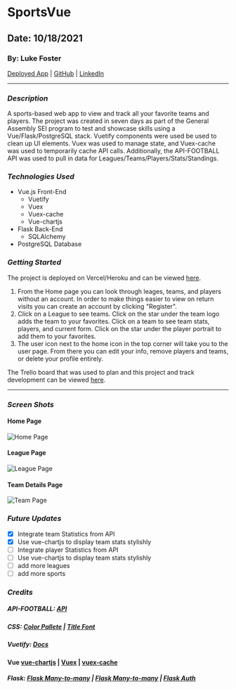 # SportsVue

## Date: 10/18/2021

### By: Luke Foster

[Deployed App](https://sports-vue.vercel.app/) | [GitHub](https://github.com/lfoster1150) | [LinkedIn](https://www.linkedin.com/in/luke-foster-61a31782/)

---

### **_Description_**

A sports-based web app to view and track all your favorite teams and players. The project was created in seven days as part of the General Assembly SEI program to test and showcase skills using a Vue/Flask/PostgreSQL stack. Vuetify components were used be used to clean up UI elements. Vuex was used to manage state, and Vuex-cache was used to temporarily cache API calls. Additionally, the API-FOOTBALL API was used to pull in data for Leagues/Teams/Players/Stats/Standings.

### **_Technologies Used_**

- Vue.js Front-End
  - Vuetify
  - Vuex
  - Vuex-cache
  - Vue-chartjs
- Flask Back-End
  - SQLAlchemy
- PostgreSQL Database

### **_Getting Started_**

The project is deployed on Vercel/Heroku and can be viewed [here](https://sports-vue.vercel.app/).

1. From the Home page you can look through leages, teams, and players without an account. In order to make things easier to view on return visits you can create an account by clicking "Register".
2. Click on a League to see teams. Click on the star under the team logo adds the team to your favorites. Click on a team to see team stats, players, and current form. Click on the star under the player portrait to add them to your favorites.
3. The user icon next to the home icon in the top corner will take you to the user page. From there you can edit your info, remove players and teams, or delete your profile entirely.

The Trello board that was used to plan and this project and track development can be viewed [here](https://trello.com/b/oUYkQ3iR/sportsvue).

---

### **_Screen Shots_**

#### Home Page

![Home Page](https://i.imgur.com/Sp8m3MX.png?2)

#### League Page

![League Page](https://i.imgur.com/i7ELw9Y.png?2)

#### Team Details Page

![Team Page](https://i.imgur.com/WlLvhOU.png?2)

### **_Future Updates_**

- [x] Integrate team Statistics from API
- [x] Use vue-chartjs to display team stats stylishly
- [ ] Integrate player Statistics from API
- [ ] Use vue-chartjs to display team stats stylishly
- [ ] add more leagues
- [ ] add more sports

### **_Credits_**

##### API-FOOTBALL: [API](https://www.api-football.com/documentation-v3)

##### CSS: [Color Pallete](https://color.adobe.com/create/color-wheel) | [Title Font](https://fonts.google.com/share?selection.family=Alfa%20Slab%20One)

##### Vuetify: [Docs](https://vuetifyjs.com/en/)

#### Vue [vue-chartjs](https://github.com/apertureless/vue-chartjs) | [Vuex](https://vuex.vuejs.org/) | [vuex-cache](https://github.com/superwf/vuex-cache)

##### Flask: [Flask Many-to-many](https://stackoverflow.com/questions/25668092/flask-sqlalchemy-many-to-many-insert-data) | [Flask Many-to-many](https://stackoverflow.com/questions/45044926/db-model-vs-db-table-in-flask-sqlalchemy/45047925) | [Flask Auth](https://realpython.com/token-based-authentication-with-flask/)
